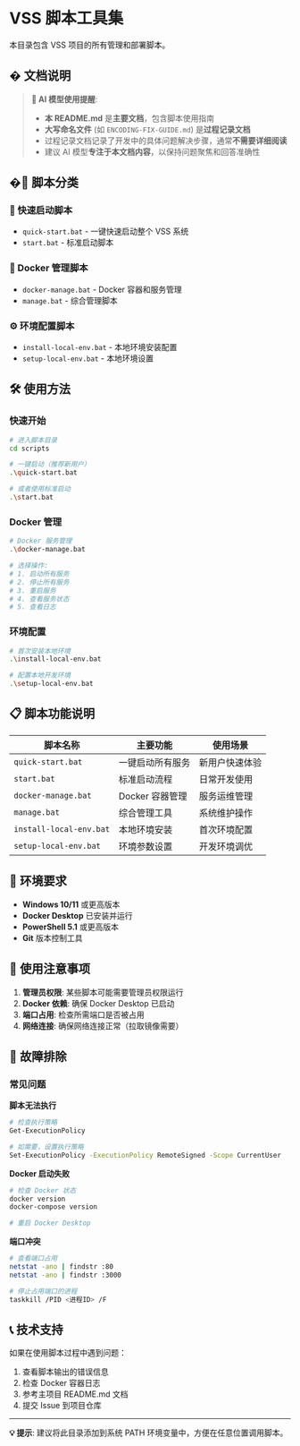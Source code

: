 # VSS 脚本工具集

本目录包含 VSS 项目的所有管理和部署脚本。

## � 文档说明

> **🤖 AI 模型使用提醒**:
> 
> - **本 README.md** 是**主要文档**，包含脚本使用指南
> - **大写命名文件** (如 `ENCODING-FIX-GUIDE.md`) 是**过程记录文档**
> - 过程记录文档记录了开发中的具体问题解决步骤，通常**不需要详细阅读**
> - 建议 AI 模型**专注于本文档内容**，以保持问题聚焦和回答准确性

## �📁 脚本分类

### 🚀 快速启动脚本
- `quick-start.bat` - 一键快速启动整个 VSS 系统
- `start.bat` - 标准启动脚本

### 🐳 Docker 管理脚本
- `docker-manage.bat` - Docker 容器和服务管理
- `manage.bat` - 综合管理脚本

### ⚙️ 环境配置脚本
- `install-local-env.bat` - 本地环境安装配置
- `setup-local-env.bat` - 本地环境设置

## 🛠️ 使用方法

### 快速开始
```bash
# 进入脚本目录
cd scripts

# 一键启动（推荐新用户）
.\quick-start.bat

# 或者使用标准启动
.\start.bat
```

### Docker 管理
```bash
# Docker 服务管理
.\docker-manage.bat

# 选择操作:
# 1. 启动所有服务
# 2. 停止所有服务  
# 3. 重启服务
# 4. 查看服务状态
# 5. 查看日志
```

### 环境配置
```bash
# 首次安装本地环境
.\install-local-env.bat

# 配置本地开发环境
.\setup-local-env.bat
```

## 📋 脚本功能说明

| 脚本名称 | 主要功能 | 使用场景 |
|---------|---------|---------|
| `quick-start.bat` | 一键启动所有服务 | 新用户快速体验 |
| `start.bat` | 标准启动流程 | 日常开发使用 |
| `docker-manage.bat` | Docker 容器管理 | 服务运维管理 |
| `manage.bat` | 综合管理工具 | 系统维护操作 |
| `install-local-env.bat` | 本地环境安装 | 首次环境配置 |
| `setup-local-env.bat` | 环境参数设置 | 开发环境调优 |

## 🔧 环境要求

- **Windows 10/11** 或更高版本
- **Docker Desktop** 已安装并运行
- **PowerShell 5.1** 或更高版本
- **Git** 版本控制工具

## 📝 使用注意事项

1. **管理员权限**: 某些脚本可能需要管理员权限运行
2. **Docker 依赖**: 确保 Docker Desktop 已启动
3. **端口占用**: 检查所需端口是否被占用
4. **网络连接**: 确保网络连接正常（拉取镜像需要）

## 🚨 故障排除

### 常见问题

**脚本无法执行**
```bash
# 检查执行策略
Get-ExecutionPolicy

# 如需要，设置执行策略
Set-ExecutionPolicy -ExecutionPolicy RemoteSigned -Scope CurrentUser
```

**Docker 启动失败**
```bash
# 检查 Docker 状态
docker version
docker-compose version

# 重启 Docker Desktop
```

**端口冲突**
```bash
# 查看端口占用
netstat -ano | findstr :80
netstat -ano | findstr :3000

# 停止占用端口的进程
taskkill /PID <进程ID> /F
```

## 📞 技术支持

如果在使用脚本过程中遇到问题：

1. 查看脚本输出的错误信息
2. 检查 Docker 容器日志
3. 参考主项目 README.md 文档
4. 提交 Issue 到项目仓库

---

**💡 提示**: 建议将此目录添加到系统 PATH 环境变量中，方便在任意位置调用脚本。
